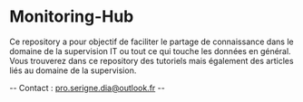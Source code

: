# Monitoring-Hub
Ce repository a pour objectif de faciliter le partage de connaissance dans le domaine de la supervision IT ou tout ce qui touche les données en général.
Vous trouverez dans ce repository des tutoriels mais également des articles liés au domaine de la supervision.






-- Contact : pro.serigne.dia@outlook.fr --
